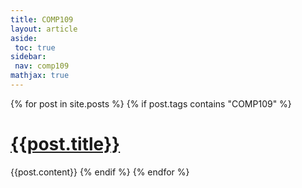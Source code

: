 ```yaml
---
title: COMP109
layout: article
aside:
 toc: true
sidebar:
 nav: comp109
mathjax: true
---
```

{% for post in site.posts %}
{% if post.tags contains "COMP109" %}
# [{{post.title}}]({{site.baseurl}}{{post.url}})
{{post.content}}
{% endif %}
{% endfor %}
